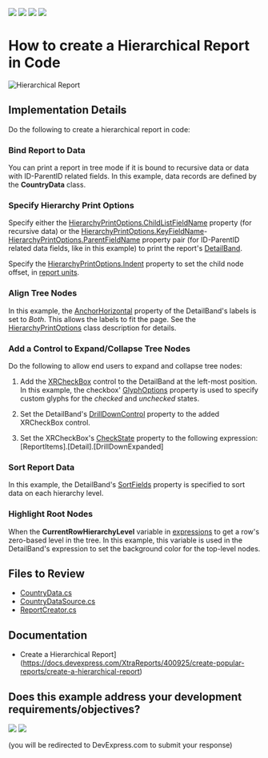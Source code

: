 <!-- default badges list -->
![](https://img.shields.io/endpoint?url=https://codecentral.devexpress.com/api/v1/VersionRange/192323273/22.1.3%2B)
[![](https://img.shields.io/badge/Open_in_DevExpress_Support_Center-FF7200?style=flat-square&logo=DevExpress&logoColor=white)](https://supportcenter.devexpress.com/ticket/details/T828674)
[![](https://img.shields.io/badge/📖_How_to_use_DevExpress_Examples-e9f6fc?style=flat-square)](https://docs.devexpress.com/GeneralInformation/403183)
[![](https://img.shields.io/badge/💬_Leave_Feedback-feecdd?style=flat-square)](#does-this-example-address-your-development-requirementsobjectives)
<!-- default badges end -->
# How to create a Hierarchical Report in Code

![Hierarchical Report](Images/HierarchicalReport.png)


## Implementation Details

Do the following to create a hierarchical report in code:

### Bind Report to Data

You can print a report in tree mode if it is bound to recursive data or data with ID-ParentID related fields. In this example, data records are defined by the **CountryData** class.

### Specify Hierarchy Print Options

Specify either the [HierarchyPrintOptions.ChildListFieldName](https://docs.devexpress.com/XtraReports/DevExpress.XtraReports.UI.HierarchyPrintOptions.ChildListFieldName) property (for recursive data) or the [HierarchyPrintOptions.KeyFieldName](https://docs.devexpress.com/XtraReports/DevExpress.XtraReports.UI.HierarchyPrintOptions.KeyFieldName)-[HierarchyPrintOptions.ParentFieldName](https://docs.devexpress.com/XtraReports/DevExpress.XtraReports.UI.HierarchyPrintOptions.ParentFieldName) property pair (for ID-ParentID related data fields, like in this example) to print the report's [DetailBand](https://docs.devexpress.com/XtraReports/DevExpress.XtraReports.UI.DetailBand).

Specify the [HierarchyPrintOptions.Indent](https://docs.devexpress.com/XtraReports/DevExpress.XtraReports.UI.HierarchyPrintOptions.Indent) property to set the child node offset, in [report units](https://docs.devexpress.com/XtraReports/DevExpress.XtraReports.UI.XtraReport.ReportUnit).

### Align Tree Nodes

In this example, the [AnchorHorizontal](https://docs.devexpress.com/XtraReports/DevExpress.XtraReports.UI.XRControl.AnchorHorizontal) property of the DetailBand's labels is set to *Both*. This allows the labels to fit the page. See the [HierarchyPrintOptions](https://docs.devexpress.com/XtraReports/DevExpress.XtraReports.UI.HierarchyPrintOptions) class description for details.

### Add a Control to Expand/Collapse Tree Nodes

Do the following to allow end users to expand and collapse tree nodes:

1. Add the [XRCheckBox](https://docs.devexpress.com/XtraReports/DevExpress.XtraReports.UI.XRCheckBox) control to the DetailBand at the left-most position.
	In this example, the checkbox' [GlyphOptions](https://docs.devexpress.com/XtraReports/DevExpress.XtraReports.UI.XRCheckBox.GlyphOptions) property is used to specify custom glyphs for the *checked* and *unchecked* states.
	
2. Set the DetailBand's [DrillDownControl](https://docs.devexpress.com/XtraReports/DevExpress.XtraReports.UI.DetailBand.DrillDownControl) property to the added XRCheckBox control.

3. Set the XRCheckBox's [CheckState](https://docs.devexpress.com/XtraReports/DevExpress.XtraReports.UI.XRCheckBox.CheckState) property to the following expression: [ReportItems].[Detail].[DrillDownExpanded] 

### Sort Report Data

In this example, the DetailBand's [SortFields](https://docs.devexpress.com/XtraReports/DevExpress.XtraReports.UI.DetailBand.SortFields) property is specified to sort data on each hierarchy level.

### Highlight Root Nodes

When the **CurrentRowHierarchyLevel** variable in [expressions](https://docs.devexpress.com/XtraReports/120104/detailed-guide-to-devexpress-reporting/use-expressions/expression-constants-operators-and-functions#variables-for-event-related-expressions) to get a row's zero-based level in the tree. In this example, this variable is used in the DetailBand's expression to set the background color for the top-level nodes.

## Files to Review

- [CountryData.cs](./CS/Data/CountryData.cs)
- [CountryDataSource.cs](./CS/Data/CountryDataSource.cs)
- [ReportCreator.cs](./CS/ReportCreator.cs)


## Documentation

- Create a Hierarchical Report](https://docs.devexpress.com/XtraReports/400925/create-popular-reports/create-a-hierarchical-report)







<!-- feedback -->
## Does this example address your development requirements/objectives?

[<img src="https://www.devexpress.com/support/examples/i/yes-button.svg"/>](https://www.devexpress.com/support/examples/survey.xml?utm_source=github&utm_campaign=reporting-winforms-create-hierarchical-report-in-code&~~~was_helpful=yes) [<img src="https://www.devexpress.com/support/examples/i/no-button.svg"/>](https://www.devexpress.com/support/examples/survey.xml?utm_source=github&utm_campaign=reporting-winforms-create-hierarchical-report-in-code&~~~was_helpful=no)

(you will be redirected to DevExpress.com to submit your response)
<!-- feedback end -->
